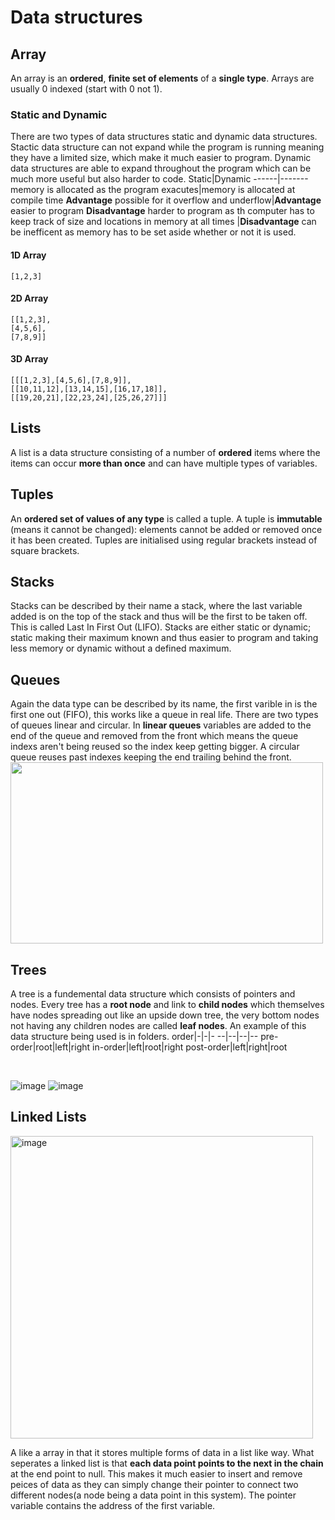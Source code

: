 # Data structures
## Array
An array is an **ordered**, **finite set of elements** of a **single type**. Arrays are usually 0 indexed (start with 0 not 1).
<br>
### Static and Dynamic
There are two types of data structures static and dynamic data structures. Stactic data structure can not expand while the program is running meaning they have a limited size, which make it much easier to program. Dynamic data structures are able to expand throughout the program which can be much more useful but also harder to code.
Static|Dynamic
------|-------
memory is allocated as the program exacutes|memory is allocated at compile time
**Advantage** possible for it overflow and underflow|**Advantage** easier to program
**Disadvantage** harder to program as th computer has to keep track of size and locations in memory at all times |**Disadvantage** can be inefficent as memory has to be set aside whether or not it is used.

#### 1D Array
```
[1,2,3]
```
#### 2D Array
```
[[1,2,3],
[4,5,6],
[7,8,9]]
```
#### 3D Array
```
[[[1,2,3],[4,5,6],[7,8,9]],
[[10,11,12],[13,14,15],[16,17,18]],
[[19,20,21],[22,23,24],[25,26,27]]]
```
## Lists
A list is a data structure consisting of a number of **ordered** items where the items can occur **more than once** and can have multiple types of variables.  
## Tuples
An ​**ordered set of values of any type**​ is called a tuple. A tuple is ​**immutable**​ (means it cannot be changed)​: elements cannot be added or removed once it has been created. Tuples are initialised using regular brackets instead of square brackets.

## Stacks
Stacks can be described by their name a stack, where the last variable added is on the top of the stack and thus will be the first to be taken off. This is called  Last In First Out (LIFO). Stacks are either static or dynamic; static making their maximum known and thus easier to program and taking less memory or dynamic without a defined maximum.

## Queues
Again the data type can be described by its name, the first varible in is the first one out (FIFO), this works like a queue in real life. There are two types of queues linear and circular. In **linear queues** variables are added to the end of the queue and removed from the front which means the queue indexs aren't being reused so the index keep getting bigger. A circular queue reuses past indexes keeping the end trailing behind the front.
<br>
<img src=https://user-images.githubusercontent.com/90515435/167304259-265d3057-531d-4a75-b48f-e87b065aacdf.png height=290 width=500 >

## Trees
A tree is a fundemental data structure which consists of pointers and nodes. Every tree has a **root node** and link to **child nodes** which themselves have nodes spreading out like an upside down tree, the very bottom nodes not having any children nodes are called **leaf nodes**. An example of this data structure being used is in folders.
order|-|-|-
--|--|--|--
pre-order|root|left|right
in-order|left|root|right
post-order|left|right|root

<br>

![image](https://user-images.githubusercontent.com/90515435/168256336-0c3e8ef3-5280-4b05-abb3-adc3c982d5c1.png)
![image](https://user-images.githubusercontent.com/90515435/168830996-401d89a4-3933-4569-a99a-2f0ce64cf691.png)

## Linked Lists
<img width="484" alt="image" src="https://user-images.githubusercontent.com/90515435/208179014-04eac745-3c20-4d33-ab93-d4773c582998.png">

A like a array in that it stores multiple forms of data in a list like way. What seperates a linked list is that **each data point points to the next in the chain** at the end point to null. This makes it much easier to insert and remove peices of data as they can simply change their pointer to connect two different nodes(a node being a data point in this system). The pointer variable contains the address of the first variable.
